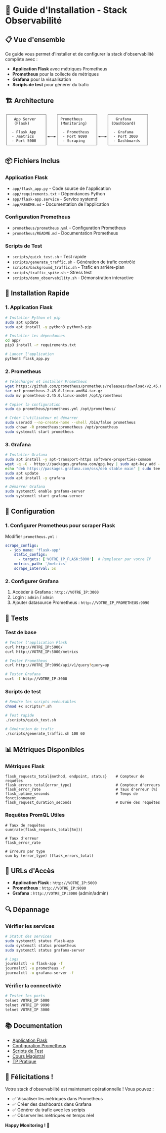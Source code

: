 # 🚀 Guide d'Installation - Stack Observabilité

## 📋 Vue d'ensemble

Ce guide vous permet d'installer et de configurer la stack d'observabilité complète avec :
- **Application Flask** avec métriques Prometheus
- **Prometheus** pour la collecte de métriques
- **Grafana** pour la visualisation
- **Scripts de test** pour générer du trafic

## 🏗️ Architecture

```
┌─────────────────┐    ┌─────────────────┐    ┌─────────────────┐
│   App Server    │    │ Prometheus      │    │   Grafana       │
│   (Flask)       │    │ (Monitoring)    │    │ (Dashboard)     │
│                 │    │                 │    │                 │
│  - Flask App    │    │  - Prometheus   │    │  - Grafana      │
│  - /metrics     │◄──►│  - Port 9090    │◄──►│  - Port 3000    │
│  - Port 5000    │    │  - Scraping     │    │  - Dashboards   │
└─────────────────┘    └─────────────────┘    └─────────────────┘
```

## 📦 Fichiers Inclus

### Application Flask
- `app/flask_app.py` - Code source de l'application
- `app/requirements.txt` - Dépendances Python
- `app/flask-app.service` - Service systemd
- `app/README.md` - Documentation de l'application

### Configuration Prometheus
- `prometheus/prometheus.yml` - Configuration Prometheus
- `prometheus/README.md` - Documentation Prometheus

### Scripts de Test
- `scripts/quick_test.sh` - Test rapide
- `scripts/generate_traffic.sh` - Génération de trafic contrôlé
- `scripts/background_traffic.sh` - Trafic en arrière-plan
- `scripts/traffic_spike.sh` - Stress test
- `scripts/demo_observability.sh` - Démonstration interactive

## 🚀 Installation Rapide

### 1. Application Flask

```bash
# Installer Python et pip
sudo apt update
sudo apt install -y python3 python3-pip

# Installer les dépendances
cd app/
pip3 install -r requirements.txt

# Lancer l'application
python3 flask_app.py
```

### 2. Prometheus

```bash
# Télécharger et installer Prometheus
wget https://github.com/prometheus/prometheus/releases/download/v2.45.0/prometheus-2.45.0.linux-amd64.tar.gz
tar xzf prometheus-2.45.0.linux-amd64.tar.gz
sudo mv prometheus-2.45.0.linux-amd64 /opt/prometheus

# Copier la configuration
sudo cp prometheus/prometheus.yml /opt/prometheus/

# Créer l'utilisateur et démarrer
sudo useradd --no-create-home --shell /bin/false prometheus
sudo chown -R prometheus:prometheus /opt/prometheus
sudo systemctl start prometheus
```

### 3. Grafana

```bash
# Installer Grafana
sudo apt install -y apt-transport-https software-properties-common
wget -q -O - https://packages.grafana.com/gpg.key | sudo apt-key add -
echo "deb https://packages.grafana.com/oss/deb stable main" | sudo tee -a /etc/apt/sources.list.d/grafana.list
sudo apt update
sudo apt install -y grafana

# Démarrer Grafana
sudo systemctl enable grafana-server
sudo systemctl start grafana-server
```

## 🔧 Configuration

### 1. Configurer Prometheus pour scraper Flask

Modifier `prometheus.yml` :
```yaml
scrape_configs:
  - job_name: 'flask-app'
    static_configs:
      - targets: ['VOTRE_IP_FLASK:5000']  # Remplacer par votre IP
    metrics_path: '/metrics'
    scrape_interval: 5s
```

### 2. Configurer Grafana

1. Accéder à Grafana : `http://VOTRE_IP:3000`
2. Login : `admin` / `admin`
3. Ajouter datasource Prometheus : `http://VOTRE_IP_PROMETHEUS:9090`

## 🧪 Tests

### Test de base
```bash
# Tester l'application Flask
curl http://VOTRE_IP:5000/
curl http://VOTRE_IP:5000/metrics

# Tester Prometheus
curl http://VOTRE_IP:9090/api/v1/query?query=up

# Tester Grafana
curl -I http://VOTRE_IP:3000
```

### Scripts de test
```bash
# Rendre les scripts exécutables
chmod +x scripts/*.sh

# Test rapide
./scripts/quick_test.sh

# Génération de trafic
./scripts/generate_traffic.sh 100 60
```

## 📊 Métriques Disponibles

### Métriques Flask
```
flask_requests_total{method, endpoint, status}    # Compteur de requêtes
flask_errors_total{error_type}                    # Compteur d'erreurs
flask_error_rate                                  # Taux d'erreur (%)
flask_uptime_seconds                              # Temps de fonctionnement
flask_request_duration_seconds                    # Durée des requêtes
```

### Requêtes PromQL Utiles
```promql
# Taux de requêtes
sum(rate(flask_requests_total[5m]))

# Taux d'erreur
flask_error_rate

# Erreurs par type
sum by (error_type) (flask_errors_total)
```

## 🎯 URLs d'Accès

- **Application Flask** : `http://VOTRE_IP:5000`
- **Prometheus** : `http://VOTRE_IP:9090`
- **Grafana** : `http://VOTRE_IP:3000` (admin/admin)

## 🔍 Dépannage

### Vérifier les services
```bash
# Statut des services
sudo systemctl status flask-app
sudo systemctl status prometheus
sudo systemctl status grafana-server

# Logs
journalctl -u flask-app -f
journalctl -u prometheus -f
journalctl -u grafana-server -f
```

### Vérifier la connectivité
```bash
# Tester les ports
telnet VOTRE_IP 5000
telnet VOTRE_IP 9090
telnet VOTRE_IP 3000
```

## 📚 Documentation

- [Application Flask](app/README.md)
- [Configuration Prometheus](prometheus/README.md)
- [Scripts de Test](scripts/README.md)
- [Cours Magistral](Cours_Observabilite.md)
- [TP Pratique](TP.md)

## 🎉 Félicitations !

Votre stack d'observabilité est maintenant opérationnelle ! Vous pouvez :
- ✅ Visualiser les métriques dans Prometheus
- ✅ Créer des dashboards dans Grafana
- ✅ Générer du trafic avec les scripts
- ✅ Observer les métriques en temps réel

**Happy Monitoring !** 🚀
